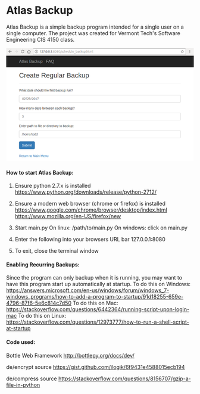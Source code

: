 # Atlas Backup

Atlas Backup is a simple backup program intended for a single user 
on a single computer. The project was created for Vermont Tech's Software Engineering 
CIS 4150 class.

 
![alt text](atlas_backup.png "Atlas Backup screenshot")


#### How to start Atlas Backup:

1. Ensure python 2.7.x is installed
https://www.python.org/downloads/release/python-2712/

2. Ensure a modern web browser (chrome or firefox) is installed
https://www.google.com/chrome/browser/desktop/index.html
https://www.mozilla.org/en-US/firefox/new

3. Start main.py
On linux: /path/to/main.py
On windows: click on main.py

4. Enter the following into your browsers URL bar
127.0.0.1:8080

5. To exit, close the terminal window


#### Enabling Recurring Backups:
Since the program can only backup when it is running,
you may want to have this program start up automatically at startup.
To do this on Windows:
https://answers.microsoft.com/en-us/windows/forum/windows_7-windows_programs/how-to-add-a-program-to-startup/91d18255-659e-4796-87f6-5e6c814c7d50
To do this on Mac:
https://stackoverflow.com/questions/6442364/running-script-upon-login-mac
To do this on Linux:
https://stackoverflow.com/questions/12973777/how-to-run-a-shell-script-at-startup


#### Code used:

Bottle Web Framework
http://bottlepy.org/docs/dev/

de/encrypt source
https://gist.github.com/ilogik/6f9431e4588015ecb194

de/compress source
https://stackoverflow.com/questions/8156707/gzip-a-file-in-python
